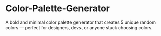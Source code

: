 # Color-Palette-Generator
A bold and minimal color palette generator that creates 5 unique random colors — perfect for designers, devs, or anyone stuck choosing colors.
